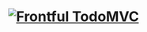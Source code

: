 # <a href="https://github.com/frontful/frontful-todomvc"><img heigth="75" src="http://www.frontful.com/assets/packages/todomvc.png" alt="Frontful TodoMVC" /></a>
